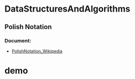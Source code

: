 # DataStructuresAndAlgorithms

## Polish Notation

### Document: 
- [PolishNotation_Wikipedia](https://vi.wikipedia.org/wiki/K%C3%AD_ph%C3%A1p_Ba_Lan)
# demo
